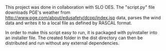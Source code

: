 This project was done in collaboration with SLO OES. The "script.py" file downloads PGE's weather from http://www.pge.com/about/edusafety/dcpp/index.jsp data, parses the wind data and writes it to a local file as defined by RASCAL format.

In order to make this script easy to run, it is packaged with pyinstaller into an installer file. The created folder in the dist directory can then be distributed and run without any external dependencies.
